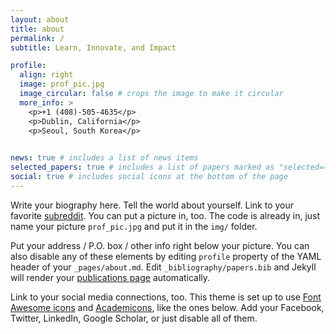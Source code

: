 ```yaml
---
layout: about
title: about
permalink: /
subtitle: Learn, Innovate, and Impact

profile:
  align: right
  image: prof_pic.jpg
  image_circular: false # crops the image to make it circular
  more_info: >
    <p>+1 (408)-505-4635</p>
    <p>Dublin, California</p>
    <p>Seoul, South Korea</p>
 

news: true # includes a list of news items
selected_papers: true # includes a list of papers marked as "selected={true}"
social: true # includes social icons at the bottom of the page
---
```


<!-- I’m Jaewon Cho, currently pursuing a Bachelor’s in Computer Engineering at Purdue University, set to graduate in May 2025. I have a strong interest in Data Science and currently serve as an undergraduate researcher with the SAS ORSOL team, working on analyzing electric vehicle charging demand using synthetic data. This experience has deepened my understanding of predictive modeling and large-scale data analysis.

I also completed a software engineering internship at Samsung Electronics, where I developed backend systems and managed databases. These hands-on projects, along with my research experience, reflect my passion for data engineering, machine learning, and applying technology to solve real-world challenges across industry sectors.

In my free time, I enjoy playing basketball and listening to music, which help me stay creative and balanced. -->
Write your biography here. Tell the world about yourself. Link to your favorite [subreddit](http://reddit.com). You can put a picture in, too. The code is already in, just name your picture `prof_pic.jpg` and put it in the `img/` folder.

Put your address / P.O. box / other info right below your picture. You can also disable any of these elements by editing `profile` property of the YAML header of your `_pages/about.md`. Edit `_bibliography/papers.bib` and Jekyll will render your [publications page](/al-folio/publications/) automatically.

Link to your social media connections, too. This theme is set up to use [Font Awesome icons](https://fontawesome.com/) and [Academicons](https://jpswalsh.github.io/academicons/), like the ones below. Add your Facebook, Twitter, LinkedIn, Google Scholar, or just disable all of them.